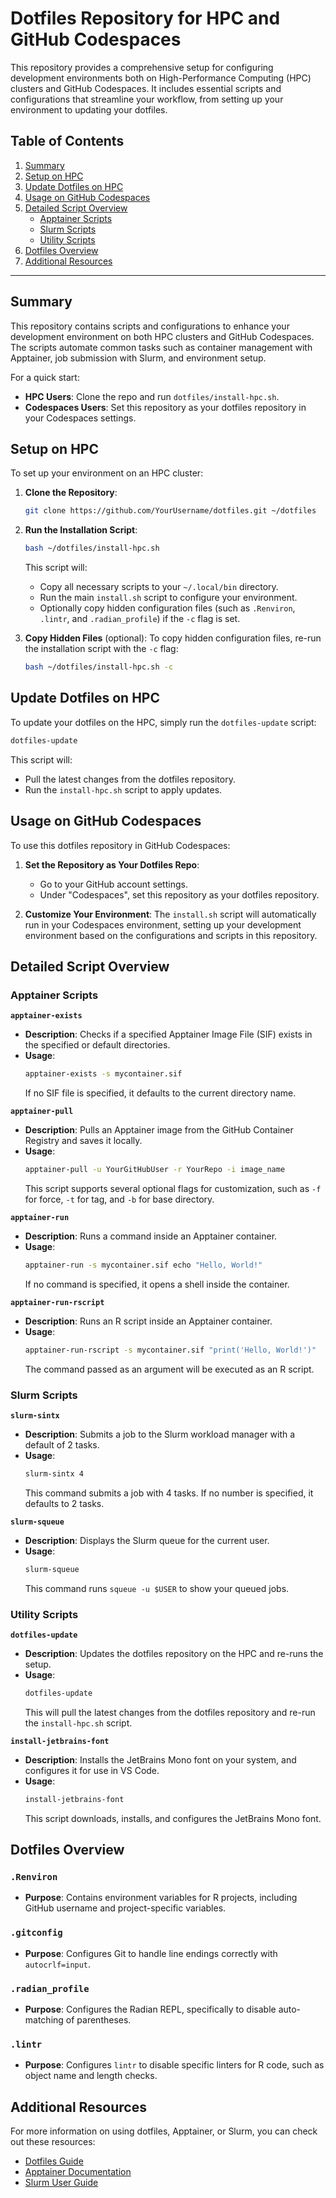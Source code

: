 # Dotfiles Repository for HPC and GitHub Codespaces

This repository provides a comprehensive setup for configuring development environments both on High-Performance Computing (HPC) clusters and GitHub Codespaces. It includes essential scripts and configurations that streamline your workflow, from setting up your environment to updating your dotfiles.

## Table of Contents

1. [Summary](#summary)
2. [Setup on HPC](#setup-on-hpc)
3. [Update Dotfiles on HPC](#update-dotfiles-on-hpc)
4. [Usage on GitHub Codespaces](#usage-on-github-codespaces)
5. [Detailed Script Overview](#detailed-script-overview)
    - [Apptainer Scripts](#apptainer-scripts)
    - [Slurm Scripts](#slurm-scripts)
    - [Utility Scripts](#utility-scripts)
6. [Dotfiles Overview](#dotfiles-overview)
7. [Additional Resources](#additional-resources)

---

## Summary

This repository contains scripts and configurations to enhance your development environment on both HPC clusters and GitHub Codespaces. The scripts automate common tasks such as container management with Apptainer, job submission with Slurm, and environment setup. 

For a quick start:
- **HPC Users**: Clone the repo and run `dotfiles/install-hpc.sh`.
- **Codespaces Users**: Set this repository as your dotfiles repository in your Codespaces settings.

## Setup on HPC

To set up your environment on an HPC cluster:

1. **Clone the Repository**:
   ```bash
   git clone https://github.com/YourUsername/dotfiles.git ~/dotfiles
   ```
2. **Run the Installation Script**:
   ```bash
   bash ~/dotfiles/install-hpc.sh
   ```
   This script will:
   - Copy all necessary scripts to your `~/.local/bin` directory.
   - Run the main `install.sh` script to configure your environment.
   - Optionally copy hidden configuration files (such as `.Renviron`, `.lintr`, and `.radian_profile`) if the `-c` flag is set.

3. **Copy Hidden Files** (optional):
   To copy hidden configuration files, re-run the installation script with the `-c` flag:
   ```bash
   bash ~/dotfiles/install-hpc.sh -c
   ```

## Update Dotfiles on HPC

To update your dotfiles on the HPC, simply run the `dotfiles-update` script:

```bash
dotfiles-update
```

This script will:
- Pull the latest changes from the dotfiles repository.
- Run the `install-hpc.sh` script to apply updates.

## Usage on GitHub Codespaces

To use this dotfiles repository in GitHub Codespaces:

1. **Set the Repository as Your Dotfiles Repo**:
   - Go to your GitHub account settings.
   - Under "Codespaces", set this repository as your dotfiles repository.

2. **Customize Your Environment**:
   The `install.sh` script will automatically run in your Codespaces environment, setting up your development environment based on the configurations and scripts in this repository.

## Detailed Script Overview

### Apptainer Scripts

**`apptainer-exists`**

- **Description**: Checks if a specified Apptainer Image File (SIF) exists in the specified or default directories.
- **Usage**:
  ```bash
  apptainer-exists -s mycontainer.sif
  ```
  If no SIF file is specified, it defaults to the current directory name.

**`apptainer-pull`**

- **Description**: Pulls an Apptainer image from the GitHub Container Registry and saves it locally.
- **Usage**:
  ```bash
  apptainer-pull -u YourGitHubUser -r YourRepo -i image_name
  ```
  This script supports several optional flags for customization, such as `-f` for force, `-t` for tag, and `-b` for base directory.

**`apptainer-run`**

- **Description**: Runs a command inside an Apptainer container.
- **Usage**:
  ```bash
  apptainer-run -s mycontainer.sif echo "Hello, World!"
  ```
  If no command is specified, it opens a shell inside the container.

**`apptainer-run-rscript`**

- **Description**: Runs an R script inside an Apptainer container.
- **Usage**:
  ```bash
  apptainer-run-rscript -s mycontainer.sif "print('Hello, World!')"
  ```
  The command passed as an argument will be executed as an R script.

### Slurm Scripts

**`slurm-sintx`**

- **Description**: Submits a job to the Slurm workload manager with a default of 2 tasks.
- **Usage**:
  ```bash
  slurm-sintx 4
  ```
  This command submits a job with 4 tasks. If no number is specified, it defaults to 2 tasks.

**`slurm-squeue`**

- **Description**: Displays the Slurm queue for the current user.
- **Usage**:
  ```bash
  slurm-squeue
  ```
  This command runs `squeue -u $USER` to show your queued jobs.

### Utility Scripts

**`dotfiles-update`**

- **Description**: Updates the dotfiles repository on the HPC and re-runs the setup.
- **Usage**:
  ```bash
  dotfiles-update
  ```
  This will pull the latest changes from the dotfiles repository and re-run the `install-hpc.sh` script.

**`install-jetbrains-font`**

- **Description**: Installs the JetBrains Mono font on your system, and configures it for use in VS Code.
- **Usage**:
  ```bash
  install-jetbrains-font
  ```
  This script downloads, installs, and configures the JetBrains Mono font.

## Dotfiles Overview

### `.Renviron`

- **Purpose**: Contains environment variables for R projects, including GitHub username and project-specific variables.

### `.gitconfig`

- **Purpose**: Configures Git to handle line endings correctly with `autocrlf=input`.

### `.radian_profile`

- **Purpose**: Configures the Radian REPL, specifically to disable auto-matching of parentheses.

### `.lintr`

- **Purpose**: Configures `lintr` to disable specific linters for R code, such as object name and length checks.

## Additional Resources

For more information on using dotfiles, Apptainer, or Slurm, you can check out these resources:

- [Dotfiles Guide](https://dotfiles.github.io/)
- [Apptainer Documentation](https://apptainer.org/docs/)
- [Slurm User Guide](https://slurm.schedmd.com/documentation.html)